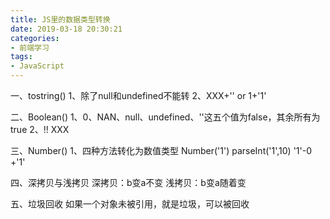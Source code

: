 ```yaml
---
title: JS里的数据类型转换
date: 2019-03-18 20:30:21
categories: 
- 前端学习
tags:
- JavaScript
---
```

一、tostring()
1、除了null和undefined不能转
2、XXX+''   or   1+'1'

二、Boolean()
1、0、NAN、null、undefined、''这五个值为false，其余所有为true
2、!! XXX

三、Number()
1、四种方法转化为数值类型
Number('1')
parseInt('1',10)
'1'-0
+'1'

四、深拷贝与浅拷贝
深拷贝：b变a不变
浅拷贝：b变a随着变

五、垃圾回收
如果一个对象未被引用，就是垃圾，可以被回收
